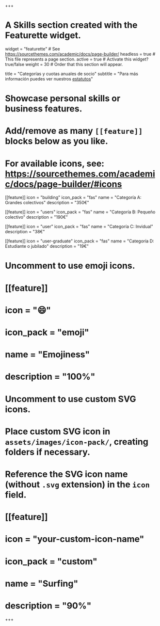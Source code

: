 +++
# A Skills section created with the Featurette widget.
widget = "featurette"  # See https://sourcethemes.com/academic/docs/page-builder/
headless = true  # This file represents a page section.
active = true  # Activate this widget? true/false
weight = 30  # Order that this section will appear.

title = "Categorías y cuotas anuales de socio"
subtitle = "Para más información puedes ver nuestros [estatutos](../manuales/estatutos/)"

# Showcase personal skills or business features.
# 
# Add/remove as many `[[feature]]` blocks below as you like.
# 
# For available icons, see: https://sourcethemes.com/academic/docs/page-builder/#icons

[[feature]]
  icon = "building"
  icon_pack = "fas"
  name = "Categoría A: Grandes colectivos"
  description = "350€"
  
[[feature]]
  icon = "users"
  icon_pack = "fas"
  name = "Categoría B: Pequeño colectivo"
  description = "190€"  
  
[[feature]]
  icon = "user"
  icon_pack = "fas"
  name = "Categoría C: Invidual"
  description = "38€"

[[feature]]
  icon = "user-graduate"
  icon_pack = "fas"
  name = "Categoría D: Estudiante o jubilado"
  description = "19€"

# Uncomment to use emoji icons.
# [[feature]]
#  icon = ":smile:"
#  icon_pack = "emoji"
#  name = "Emojiness"
#  description = "100%"  

# Uncomment to use custom SVG icons.
# Place custom SVG icon in `assets/images/icon-pack/`, creating folders if necessary.
# Reference the SVG icon name (without `.svg` extension) in the `icon` field.
# [[feature]]
#  icon = "your-custom-icon-name"
#  icon_pack = "custom"
#  name = "Surfing"
#  description = "90%"

+++
